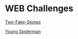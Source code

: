 # WEB Challenges

[Two-Fake-Stones](./Two-Fake-Stones/README.md)

[Young Spiderman](./Young/README.md)
